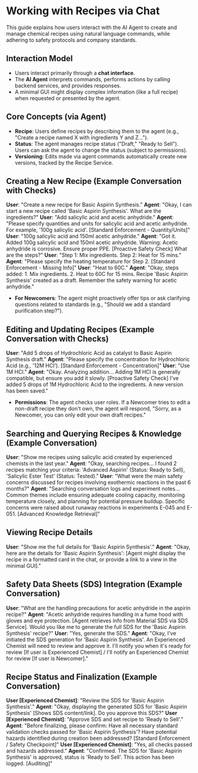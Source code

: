 # Working with Recipes via Chat

This guide explains how users interact with the AI Agent to create and manage chemical recipes using natural language commands, while adhering to safety protocols and company standards.

## Interaction Model

- Users interact primarily through a **chat interface**.
- The **AI Agent** interprets commands, performs actions by calling backend services, and provides responses.
- A minimal GUI might display complex information (like a full recipe) when requested or presented by the agent.

## Core Concepts (via Agent)

- **Recipe**: Users define recipes by describing them to the agent (e.g., "Create a recipe named X with ingredients Y and Z...").
- **Status**: The agent manages recipe status ("Draft," "Ready to Sell"). Users can ask the agent to change the status (subject to permissions).
- **Versioning**: Edits made via agent commands automatically create new versions, tracked by the Recipe Service.

## Creating a New Recipe (Example Conversation with Checks)

**User**: "Create a new recipe for Basic Aspirin Synthesis."
**Agent**: "Okay, I can start a new recipe called 'Basic Aspirin Synthesis'. What are the ingredients?"
**User**: "Add salicylic acid and acetic anhydride."
**Agent**: "Please specify quantities and units for salicylic acid and acetic anhydride. For example, '100g salicylic acid'. [Standard Enforcement - Quantity/Units]"
**User**: "100g salicylic acid and 150ml acetic anhydride."
**Agent**: "Got it. Added 100g salicylic acid and 150ml acetic anhydride. Warning: Acetic anhydride is corrosive. Ensure proper PPE. [Proactive Safety Check] What are the steps?"
**User**: "Step 1: Mix ingredients. Step 2: Heat for 15 mins."
**Agent**: "Please specify the heating temperature for Step 2. [Standard Enforcement - Missing Info]"
**User**: "Heat to 60C."
**Agent**: "Okay, steps added: 1. Mix ingredients. 2. Heat to 60C for 15 mins. Recipe 'Basic Aspirin Synthesis' created as a draft. Remember the safety warning for acetic anhydride."

- **For Newcomers**: The agent might proactively offer tips or ask clarifying questions related to standards (e.g., "Should we add a standard purification step?").

## Editing and Updating Recipes (Example Conversation with Checks)

**User**: "Add 5 drops of Hydrochloric Acid as catalyst to Basic Aspirin Synthesis draft."
**Agent**: "Please specify the concentration for Hydrochloric Acid (e.g., '12M HCl'). [Standard Enforcement - Concentration]"
**User**: "Use 1M HCl."
**Agent**: "Okay. Analyzing addition... Adding 1M HCl is generally compatible, but ensure you add it slowly. [Proactive Safety Check] I've added 5 drops of 1M Hydrochloric Acid to the ingredients. A new version has been saved."

- **Permissions**: The agent checks user roles. If a Newcomer tries to edit a non-draft recipe they don't own, the agent will respond, "Sorry, as a Newcomer, you can only edit your own draft recipes."

## Searching and Querying Recipes & Knowledge (Example Conversation)

**User**: "Show me recipes using salicylic acid created by experienced chemists in the last year."
**Agent**: "Okay, searching recipes... I found 2 recipes matching your criteria: 'Advanced Aspirin' (Status: Ready to Sell), 'Salicylic Ester Test' (Status: Tested)."
**User**: "What were the main safety concerns discussed for recipes involving exothermic reactions in the past 6 months?"
**Agent**: "Searching conversation logs and experiment notes... Common themes include ensuring adequate cooling capacity, monitoring temperature closely, and planning for potential pressure buildup. Specific concerns were raised about runaway reactions in experiments E-045 and E-051. [Advanced Knowledge Retrieval]"

## Viewing Recipe Details

**User**: "Show me the full details for 'Basic Aspirin Synthesis'."
**Agent**: "Okay, here are the details for 'Basic Aspirin Synthesis': [Agent might display the recipe in a formatted card in the chat, or provide a link to a view in the minimal GUI]."

## Safety Data Sheets (SDS) Integration (Example Conversation)

**User**: "What are the handling precautions for acetic anhydride in the aspirin recipe?"
**Agent**: "Acetic anhydride requires handling in a fume hood with gloves and eye protection. [Agent retrieves info from Material SDS via SDS Service]. Would you like me to generate the full SDS for the 'Basic Aspirin Synthesis' recipe?"
**User**: "Yes, generate the SDS."
**Agent**: "Okay, I've initiated the SDS generation for 'Basic Aspirin Synthesis'. An Experienced Chemist will need to review and approve it. I'll notify you when it's ready for review [If user is Experienced Chemist] / I'll notify an Experienced Chemist for review [If user is Newcomer]."

## Recipe Status and Finalization (Example Conversation)

**User [Experienced Chemist]**: "Review the SDS for 'Basic Aspirin Synthesis'."
**Agent**: "Okay, displaying the generated SDS for 'Basic Aspirin Synthesis' [Shows SDS content/link]. Do you approve this SDS?"
**User [Experienced Chemist]**: "Approve SDS and set recipe to 'Ready to Sell'."
**Agent**: "Before finalizing, please confirm: Have all necessary standard validation checks passed for 'Basic Aspirin Synthesis'? Have potential hazards identified during creation been addressed? [Standard Enforcement / Safety Checkpoint]"
**User [Experienced Chemist]**: "Yes, all checks passed and hazards addressed."
**Agent**: "Confirmed. The SDS for 'Basic Aspirin Synthesis' is approved, status is 'Ready to Sell'. This action has been logged. [Auditing]"
